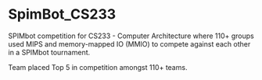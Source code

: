 # SpimBot_CS233
SPIMbot competition for CS233 - Computer Architecture where 110+ groups used MIPS and memory-mapped IO (MMIO) to compete against each other in a SPIMbot tournament.

Team placed Top 5 in competition amongst 110+ teams.



